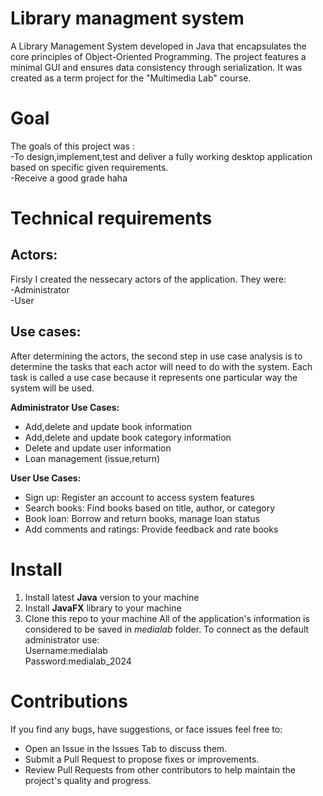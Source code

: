 # Library managment system 
A Library Management System developed in Java that encapsulates the core principles of Object-Oriented Programming. The project features a minimal GUI and ensures data consistency through serialization. It was created as a term project for the "Multimedia Lab" course.

# Goal
The goals of this project was :\
-To design,implement,test and deliver a fully working desktop application based on specific given requirements.\
-Receive a good grade haha

# Technical requirements 
## Actors:
Firsly I created the nessecary actors of the application. They were:\
-Administrator\
-User
## Use cases:
After determining the actors, the second step in use case analysis is to determine the tasks that each actor will need to do with the system. Each task is called a use case because it represents one particular way the system will be used.
   
**Administrator Use Cases:**
- Add,delete and update book information
- Add,delete and update book category  information
- Delete and update user information
- Loan management (issue,return)

**User Use Cases:**
- Sign up: Register an account to access system features
- Search books: Find books based on title, author, or category
- Book loan: Borrow and return books, manage loan status
- Add comments and ratings: Provide feedback and rate books

# Install
1. Install latest **Java** version to your machine
2. Install **JavaFX** library to your machine
3. Clone this repo to your machine
All of the application's information is considered to be saved in *medialab* folder. To connect as the default administrator use:\
Username:medialab\
Password:medialab_2024

# Contributions
If you find any bugs, have suggestions, or face issues feel free to:
- Open an Issue in the Issues Tab to discuss them.
- Submit a Pull Request to propose fixes or improvements.
- Review Pull Requests from other contributors to help maintain the project's quality and progress.



